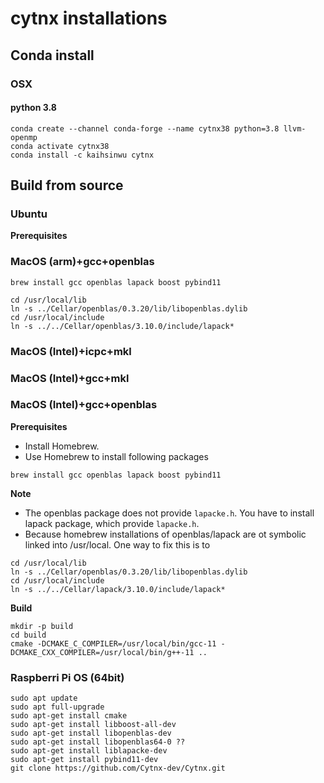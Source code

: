 # cytnx installations

## Conda install

### OSX

#### python 3.8

````
conda create --channel conda-forge --name cytnx38 python=3.8 llvm-openmp
conda activate cytnx38
conda install -c kaihsinwu cytnx
````
## Build from source


### Ubuntu
**Prerequisites**

### MacOS (arm)+gcc+openblas
````
brew install gcc openblas lapack boost pybind11
````

````
cd /usr/local/lib
ln -s ../Cellar/openblas/0.3.20/lib/libopenblas.dylib
cd /usr/local/include
ln -s ../../Cellar/openblas/3.10.0/include/lapack*
````


### MacOS (Intel)+icpc+mkl
### MacOS (Intel)+gcc+mkl
### MacOS (Intel)+gcc+openblas

**Prerequisites**
* Install Homebrew.
* Use Homebrew to install following packages
````
brew install gcc openblas lapack boost pybind11
````

**Note**
* The openblas package does not provide `lapacke.h`. You have to install lapack package, which provide `lapacke.h`.
* Because homebrew installations of openblas/lapack are ot symbolic linked into /usr/local.
One way to fix this is to

````
cd /usr/local/lib
ln -s ../Cellar/openblas/0.3.20/lib/libopenblas.dylib
cd /usr/local/include
ln -s ../../Cellar/lapack/3.10.0/include/lapack*
````

**Build**
````
mkdir -p build
cd build
cmake -DCMAKE_C_COMPILER=/usr/local/bin/gcc-11 -DCMAKE_CXX_COMPILER=/usr/local/bin/g++-11 ..
````

### Raspberri Pi OS (64bit)
````
sudo apt update
sudo apt full-upgrade
sudo apt-get install cmake
sudo apt-get install libboost-all-dev
sudo apt-get install libopenblas-dev
sudo apt-get install libopenblas64-0 ??
sudo apt-get install liblapacke-dev
sudo apt-get install pybind11-dev
git clone https://github.com/Cytnx-dev/Cytnx.git

````
